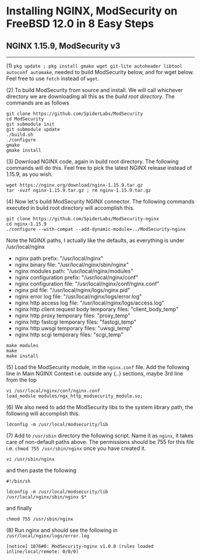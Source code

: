 # Installing NGINX, ModSecurity on FreeBSD 12.0 in 8 Easy Steps
## NGINX 1.15.9, ModSecurity v3

---

(1) `pkg update ; pkg install gmake wget git-lite autoheader libtool autoconf automake`, needed to build ModSecurity below, and for wget below. Feel free to use `fetch` instead of `wget`.

(2) To build ModSecurity from source and install. We will call whichever directory we are downloading all this as the _build root directory_. The commands are as follows
~~~~
git clone https://github.com/SpiderLabs/ModSecurity
cd ModSecurity
git submodule init
git submodule update
./build.sh
./configure
gmake
gmake install
~~~~

(3) Download NGINX code, again in build root directory. The following commands will do this. Feel free to pick the latest NGINX release instead of 1.15.9, as you wish.
~~~~
wget https://nginx.org/download/nginx-1.15.9.tar.gz
tar -xvzf nginx-1.15.9.tar.gz ; rm nginx-1.15.9.tar.gz
~~~~

(4) Now let's build ModSecurity NGINX connector. The following commands executed in build root directory will accomplish this.
~~~~
git clone https://github.com/SpiderLabs/ModSecurity-nginx
cd nginx-1.15.9
./configure --with-compat --add-dynamic-module=../ModSecurity-nginx
~~~~~

Note the NGINX paths, I actually like the defaults, as everything is under /usr/local/nginx
* nginx path prefix: "/usr/local/nginx"
* nginx binary file: "/usr/local/nginx/sbin/nginx"
* nginx modules path: "/usr/local/nginx/modules"
* nginx configuration prefix: "/usr/local/nginx/conf"
* nginx configuration file: "/usr/local/nginx/conf/nginx.conf"
* nginx pid file: "/usr/local/nginx/logs/nginx.pid"
* nginx error log file: "/usr/local/nginx/logs/error.log"
* nginx http access log file: "/usr/local/nginx/logs/access.log"
* nginx http client request body temporary files: "client_body_temp"
* nginx http proxy temporary files: "proxy_temp"
* nginx http fastcgi temporary files: "fastcgi_temp"
* nginx http uwsgi temporary files: "uwsgi_temp"
* nginx http scgi temporary files: "scgi_temp"

~~~~
make modules
make 
make install
~~~~

(5) Load the ModSecurity module, in the `nginx.conf` file. Add the following line in Main NGINX Context i.e. outside any {..} 
sections, maybe 3rd line from the top

~~~~
vi /usr/local/nginx/conf/nginx.conf
load_module modules/ngx_http_modsecurity_module.so;
~~~~

(6) We also need to add the ModSecurity libs to the system library path, the following will accomplish this.

~~~~
ldconfig -m /usr/local/modsecurity/lib
~~~~

(7) Add to `/usr/sbin` directory the following script. Name it as `nginx`, it takes care of non-default paths above. The permissions should be 755 for this file i.e. `chmod 755 /usr/sbin/nginx` once you have created it.
~~~~
vi /usr/sbin/nginx
~~~~
and then paste the following
~~~~
#!/bin/sh

ldconfig -m /usr/local/modsecurity/lib
/usr/local/nginx/sbin/nginx $*
~~~~
and finally 
~~~~
chmod 755 /usr/sbin/nginx
~~~~

(8) Run nginx and should see the following in `/usr/local/nginx/logs/error.log`
~~~~
[notice] 1076#0: ModSecurity-nginx v1.0.0 (rules loaded inline/local/remote: 0/0/0)
~~~~
